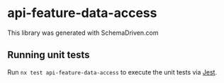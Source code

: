 
# api-feature-data-access

This library was generated with SchemaDriven.com

## Running unit tests

Run `nx test api-feature-data-access` to execute the unit tests via [Jest](https://jestjs.io).

